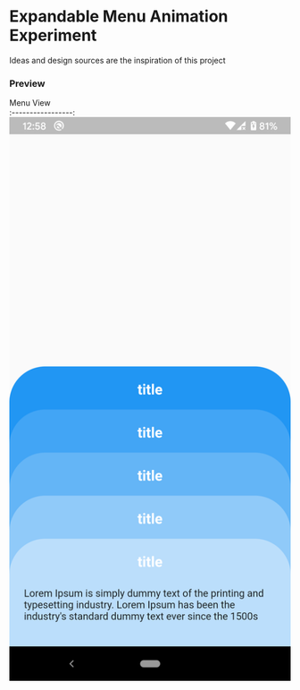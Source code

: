 # Expandable Menu Animation Experiment

Ideas and design sources are the inspiration of this project

### Preview
Menu View                  
:-----------------:
![](preview/1.png) 
